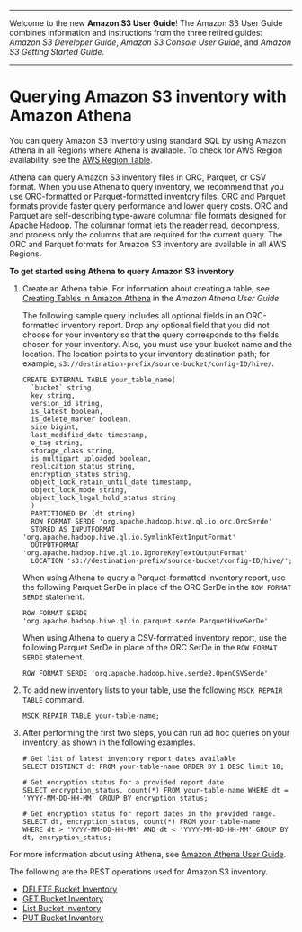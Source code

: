--------

Welcome to the new **Amazon S3 User Guide**\! The Amazon S3 User Guide combines information and instructions from the three retired guides: *Amazon S3 Developer Guide*, *Amazon S3 Console User Guide*, and *Amazon S3 Getting Started Guide*\.

--------

# Querying Amazon S3 inventory with Amazon Athena<a name="storage-inventory-athena-query"></a>

You can query Amazon S3 inventory using standard SQL by using Amazon Athena in all Regions where Athena is available\. To check for AWS Region availability, see the [AWS Region Table](https://aws.amazon.com/about-aws/global-infrastructure/regional-product-services/)\. 

Athena can query Amazon S3 inventory files in ORC, Parquet, or CSV format\. When you use Athena to query inventory, we recommend that you use ORC\-formatted or Parquet\-formatted inventory files\. ORC and Parquet formats provide faster query performance and lower query costs\. ORC and Parquet are self\-describing type\-aware columnar file formats designed for [Apache Hadoop](http://hadoop.apache.org/)\. The columnar format lets the reader read, decompress, and process only the columns that are required for the current query\. The ORC and Parquet formats for Amazon S3 inventory are available in all AWS Regions\.

**To get started using Athena to query Amazon S3 inventory**

1. Create an Athena table\. For information about creating a table, see [Creating Tables in Amazon Athena](https://docs.aws.amazon.com/athena/latest/ug/creating-tables.html) in the *Amazon Athena User Guide*\.

   The following sample query includes all optional fields in an ORC\-formatted inventory report\. Drop any optional field that you did not choose for your inventory so that the query corresponds to the fields chosen for your inventory\. Also, you must use your bucket name and the location\. The location points to your inventory destination path; for example, `s3://destination-prefix/source-bucket/config-ID/hive/`\.

   ```
   CREATE EXTERNAL TABLE your_table_name(
     `bucket` string,
     key string,
     version_id string,
     is_latest boolean,
     is_delete_marker boolean,
     size bigint,
     last_modified_date timestamp,
     e_tag string,
     storage_class string,
     is_multipart_uploaded boolean,
     replication_status string,
     encryption_status string,
     object_lock_retain_until_date timestamp,
     object_lock_mode string,
     object_lock_legal_hold_status string
     )
     PARTITIONED BY (dt string)
     ROW FORMAT SERDE 'org.apache.hadoop.hive.ql.io.orc.OrcSerde'
     STORED AS INPUTFORMAT 'org.apache.hadoop.hive.ql.io.SymlinkTextInputFormat'
     OUTPUTFORMAT  'org.apache.hadoop.hive.ql.io.IgnoreKeyTextOutputFormat'
     LOCATION 's3://destination-prefix/source-bucket/config-ID/hive/';
   ```

    When using Athena to query a Parquet\-formatted inventory report, use the following Parquet SerDe in place of the ORC SerDe in the `ROW FORMAT SERDE` statement\.

   ```
   ROW FORMAT SERDE 'org.apache.hadoop.hive.ql.io.parquet.serde.ParquetHiveSerDe'
   ```

    When using Athena to query a CSV\-formatted inventory report, use the following Parquet SerDe in place of the ORC SerDe in the `ROW FORMAT SERDE` statement\.

   ```
   ROW FORMAT SERDE 'org.apache.hadoop.hive.serde2.OpenCSVSerde'
   ```

1. To add new inventory lists to your table, use the following `MSCK REPAIR TABLE` command\.

   ```
   MSCK REPAIR TABLE your-table-name;
   ```

1. After performing the first two steps, you can run ad hoc queries on your inventory, as shown in the following examples\. 

   ```
   # Get list of latest inventory report dates available
   SELECT DISTINCT dt FROM your-table-name ORDER BY 1 DESC limit 10;
             
   # Get encryption status for a provided report date.
   SELECT encryption_status, count(*) FROM your-table-name WHERE dt = 'YYYY-MM-DD-HH-MM' GROUP BY encryption_status;
             
   # Get encryption status for report dates in the provided range.
   SELECT dt, encryption_status, count(*) FROM your-table-name 
   WHERE dt > 'YYYY-MM-DD-HH-MM' AND dt < 'YYYY-MM-DD-HH-MM' GROUP BY dt, encryption_status;
   ```

For more information about using Athena, see [Amazon Athena User Guide](https://docs.aws.amazon.com/athena/latest/ug/)\.

The following are the REST operations used for Amazon S3 inventory\.
+  [ DELETE Bucket Inventory ](https://docs.aws.amazon.com/AmazonS3/latest/API/RESTBucketDELETEInventoryConfiguration.html) 
+  [ GET Bucket Inventory](https://docs.aws.amazon.com/AmazonS3/latest/API/RESTBucketGETInventoryConfig.html) 
+  [ List Bucket Inventory](https://docs.aws.amazon.com/AmazonS3/latest/API/RESTBucketListInventoryConfigs.html) 
+  [ PUT Bucket Inventory](https://docs.aws.amazon.com/AmazonS3/latest/API/RESTBucketPUTInventoryConfig.html) 